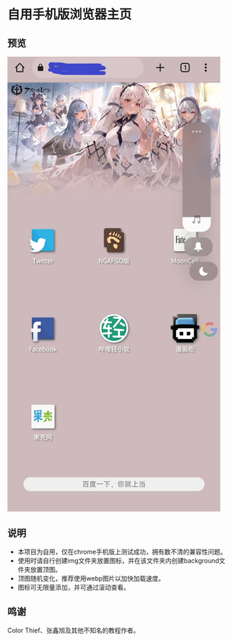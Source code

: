 # 自用手机版浏览器主页
## 预览
![预览图片](https://github.com/wjz2001/WjzHomepage/blob/master/preview.jpg)

## 说明
* 本项目为自用，仅在chrome手机版上测试成功，拥有数不清的兼容性问题。
* 使用时请自行创建img文件夹放置图标，并在该文件夹内创建background文件夹放置顶图。
* 顶图随机变化，推荐使用webp图片以加快加载速度。
* 图标可无限量添加，并可通过滚动查看。

## 鸣谢
Color Thief、张鑫旭及其他不知名的教程作者。

